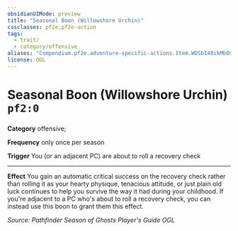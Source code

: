 ```yaml
---
obsidianUIMode: preview
title: "Seasonal Boon (Willowshore Urchin)"
cssclasses: pf2e,pf2e-action
tags:
  - trait/
  - category/offensive
aliases: "Compendium.pf2e.adventure-specific-actions.Item.WDSbI48ikMbO9ZLJ"
license: OGL
---
```

# Seasonal Boon (Willowshore Urchin) `pf2:0`

### 

**Category** offensive; 




**Frequency** only once per season

**Trigger** You (or an adjacent PC) are about to roll a recovery check

* * *

**Effect** You gain an automatic critical success on the recovery check rather than rolling it as your hearty physique, tenacious attitude, or just plain old luck continues to help you survive the way it had during your childhood. If you're adjacent to a PC who's about to roll a recovery check, you can instead use this boon to grant them this effect.

*Source: Pathfinder Season of Ghosts Player's Guide*
*OGL*